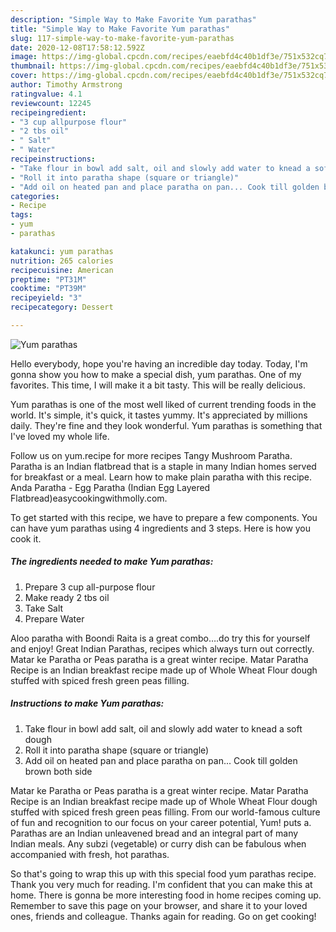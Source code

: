 ```yaml
---
description: "Simple Way to Make Favorite Yum parathas"
title: "Simple Way to Make Favorite Yum parathas"
slug: 117-simple-way-to-make-favorite-yum-parathas
date: 2020-12-08T17:58:12.592Z
image: https://img-global.cpcdn.com/recipes/eaebfd4c40b1df3e/751x532cq70/yum-parathas-recipe-main-photo.jpg
thumbnail: https://img-global.cpcdn.com/recipes/eaebfd4c40b1df3e/751x532cq70/yum-parathas-recipe-main-photo.jpg
cover: https://img-global.cpcdn.com/recipes/eaebfd4c40b1df3e/751x532cq70/yum-parathas-recipe-main-photo.jpg
author: Timothy Armstrong
ratingvalue: 4.1
reviewcount: 12245
recipeingredient:
- "3 cup allpurpose flour"
- "2 tbs oil"
- " Salt"
- " Water"
recipeinstructions:
- "Take flour in bowl add salt, oil and slowly add water to knead a soft dough"
- "Roll it into paratha shape (square or triangle)"
- "Add oil on heated pan and place paratha on pan... Cook till golden brown both side"
categories:
- Recipe
tags:
- yum
- parathas

katakunci: yum parathas 
nutrition: 265 calories
recipecuisine: American
preptime: "PT31M"
cooktime: "PT39M"
recipeyield: "3"
recipecategory: Dessert

---
```



![Yum parathas](https://img-global.cpcdn.com/recipes/eaebfd4c40b1df3e/751x532cq70/yum-parathas-recipe-main-photo.jpg)

Hello everybody, hope you're having an incredible day today. Today, I'm gonna show you how to make a special dish, yum parathas. One of my favorites. This time, I will make it a bit tasty. This will be really delicious.

Yum parathas is one of the most well liked of current trending foods in the world. It's simple, it's quick, it tastes yummy. It's appreciated by millions daily. They're fine and they look wonderful. Yum parathas is something that I've loved my whole life.

Follow us on yum.recipe for more recipes Tangy Mushroom Paratha. Paratha is an Indian flatbread that is a staple in many Indian homes served for breakfast or a meal. Learn how to make plain paratha with this recipe. Anda Paratha - Egg Paratha (Indian Egg Layered Flatbread)easycookingwithmolly.com.


To get started with this recipe, we have to prepare a few components. You can have yum parathas using 4 ingredients and 3 steps. Here is how you cook it.

<!--inarticleads1-->

##### The ingredients needed to make Yum parathas:

1. Prepare 3 cup all-purpose flour
1. Make ready 2 tbs oil
1. Take  Salt
1. Prepare  Water


Aloo paratha with Boondi Raita is a great combo….do try this for yourself and enjoy! Great Indian Parathas, recipes which always turn out correctly. Matar ke Paratha or Peas paratha is a great winter recipe. Matar Paratha Recipe is an Indian breakfast recipe made up of Whole Wheat Flour dough stuffed with spiced fresh green peas filling. 

<!--inarticleads2-->

##### Instructions to make Yum parathas:

1. Take flour in bowl add salt, oil and slowly add water to knead a soft dough
1. Roll it into paratha shape (square or triangle)
1. Add oil on heated pan and place paratha on pan... Cook till golden brown both side


Matar ke Paratha or Peas paratha is a great winter recipe. Matar Paratha Recipe is an Indian breakfast recipe made up of Whole Wheat Flour dough stuffed with spiced fresh green peas filling. From our world-famous culture of fun and recognition to our focus on your career potential, Yum! puts a. Parathas are an Indian unleavened bread and an integral part of many Indian meals. Any subzi (vegetable) or curry dish can be fabulous when accompanied with fresh, hot parathas. 

So that's going to wrap this up with this special food yum parathas recipe. Thank you very much for reading. I'm confident that you can make this at home. There is gonna be more interesting food in home recipes coming up. Remember to save this page on your browser, and share it to your loved ones, friends and colleague. Thanks again for reading. Go on get cooking!
